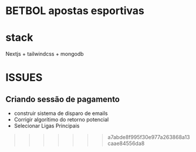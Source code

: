 # BETBOL apostas esportivas

# stack
Nextjs + tailwindcss + mongodb

# ISSUES
## Criando sessão de pagamento

- construir sistema de disparo de emails
- Corrigir algorítimo do retorno potencial
- Selecionar Ligas Principais
>>>>>>> a7abde8f995f30e977a263868a13caae84556da8